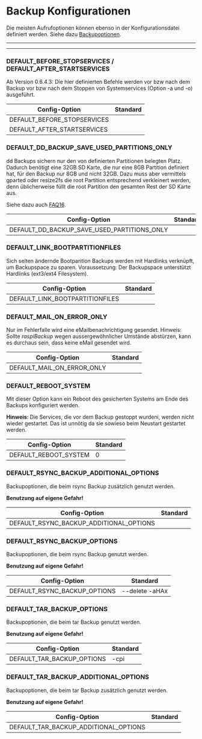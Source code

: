 # Backup Konfigurationen

Die meisten Aufrufoptionen können ebenso in der Konfigurationsdatei
definiert werden. Siehe dazu [Backupoptionen](backup-options.md).

<div class="table-wrapper-for-options">

------------------

<!-- toc -->

------------------

### DEFAULT_BEFORE_STOPSERVICES / DEFAULT_AFTER_STARTSERVICES

Ab Version 0.6.4.3: Die hier definierten Befehle werden vor bzw nach dem Backup
vor bzw nach dem Stoppen von Systemservices (Option -a und -o) ausgeführt.

| Config-Option               | Standard |
|-----------------------------|----------|
| DEFAULT_BEFORE_STOPSERVICES |          |
| DEFAULT_AFTER_STARTSERVICES |          |


### DEFAULT_DD_BACKUP_SAVE_USED_PARTITIONS_ONLY

dd Backups sichern nur den von definierten Partitionen belegten Platz. Dadurch
benötigt eine 32GB SD Karte, die nur eine 8GB Partition definiert hat, für den
Backup nur 8GB und nicht 32GB. Dazu muss aber vermittels gparted oder resize2fs
die root Partition entsprechend verkleinert werden, denn üblicherweise füllt
die root Partition den gesamten Rest der SD Karte aus.

Siehe dazu auch [FAQ16](faq.md#faq16).

| Config-Option              | Standard |
|----------------------------|----------|
| DEFAULT_DD_BACKUP_SAVE_USED_PARTITIONS_ONLY |          |

### DEFAULT_LINK_BOOTPARTITIONFILES

Sich selten ändernde Bootparition Backups werden mit Hardlinks verknüpft, um
Backupspace zu sparen. Voraussetzung: Der Backupspace unterstützt Hardlinks
(ext3/ext4 Filesystem).

| Config-Option              | Standard |
|----------------------------|----------|
| DEFAULT_LINK_BOOTPARTITIONFILES |          |

### DEFAULT_MAIL_ON_ERROR_ONLY

Nur im Fehlerfalle wird eine eMailbenachrichtigung gesendet. Hinweis: Sollte
*raspiBackup* wegen aussergewöhnlicher Umstände abstürzen, kann es durchaus sein,
dass keine eMail gesendet wird.

| Config-Option              | Standard |
|----------------------------|----------|
| DEFAULT_MAIL_ON_ERROR_ONLY |          |

### DEFAULT_REBOOT_SYSTEM

Mit dieser Option kann ein Reboot des gesicherten Systems am Ende des Backups
konfiguriert werden. 

**Hinweis**: Die Services, die vor dem Backup gestoppt wurdeni, werden nicht wieder
gestartet. Das ist unnötig da sie sowieso beim Neustart gestartet werden.

| Config-Option              | Standard |
|----------------------------|----------|
| DEFAULT_REBOOT_SYSTEM      |    0     |

### DEFAULT_RSYNC_BACKUP_ADDITIONAL_OPTIONS

Backupoptionen, die beim rsync Backup zusätzlich genutzt werden.

**Benutzung auf eigene Gefahr!**

| Config-Option              | Standard |
|----------------------------|----------|
| DEFAULT_RSYNC_BACKUP_ADDITIONAL_OPTIONS |          |

### DEFAULT_RSYNC_BACKUP_OPTIONS

Backupoptionen, die beim rsync Backup genutzt werden.

**Benutzung auf eigene Gefahr!**

| Config-Option              | Standard |
|----------------------------|----------|
| DEFAULT_RSYNC_BACKUP_OPTIONS | --delete -aHAx |

### DEFAULT_TAR_BACKUP_OPTIONS

Backupoptionen, die beim tar Backup genutzt werden.

**Benutzung auf eigene Gefahr!**

| Config-Option              | Standard |
|----------------------------|----------|
| DEFAULT_TAR_BACKUP_OPTIONS | -cpi     |


### DEFAULT_TAR_BACKUP_ADDITIONAL_OPTIONS

Backupoptionen, die beim tar Backup zusätzlich genutzt werden.

**Benutzung auf eigene Gefahr!**

| Config-Option              | Standard |
|----------------------------|----------|
| DEFAULT_TAR_BACKUP_ADDITIONAL_OPTIONS |          |

</div>

[.status]: restructured
